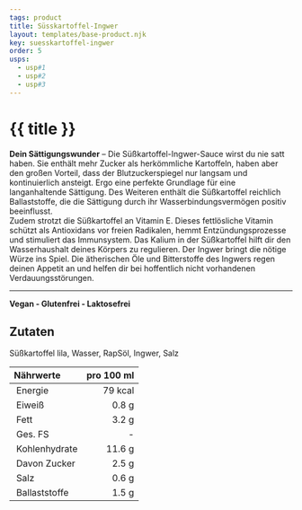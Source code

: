 ```yaml
---
tags: product
title: Süsskartoffel-Ingwer
layout: templates/base-product.njk
key: suesskartoffel-ingwer
order: 5
usps:
  - usp#1
  - usp#2
  - usp#3
---
```


# {{ title }}
**Dein Sättigungswunder** –
Die Süßkartoffel-Ingwer-Sauce wirst du nie satt haben.
Sie enthält mehr Zucker als herkömmliche Kartoffeln, haben aber den großen Vorteil, dass der Blutzuckerspiegel nur langsam und kontinuierlich ansteigt. Ergo eine perfekte Grundlage für eine langanhaltende Sättigung.
Des Weiteren enthält die Süßkartoffel reichlich Ballaststoffe, die die Sättigung durch ihr Wasserbindungsvermögen positiv beeinflusst.  
Zudem strotzt die Süßkartoffel an Vitamin E. Dieses fettlösliche Vitamin schützt als Antioxidans vor freien Radikalen, hemmt Entzündungsprozesse und stimuliert das Immunsystem.
Das Kalium in der Süßkartoffel hilft dir den Wasserhaushalt deines Körpers zu regulieren.
Der Ingwer bringt die nötige Würze ins Spiel.
Die ätherischen Öle und Bitterstoffe des Ingwers regen deinen Appetit an und helfen dir bei hoffentlich nicht vorhandenen Verdauungsstörungen.

---
**Vegan - Glutenfrei - Laktosefrei**
## Zutaten
Süßkartoffel lila, Wasser, RapSöl, Ingwer, Salz

| Nährwerte       | pro 100 ml |
|:----------------|-----------:|
| Energie         | 79 kcal    |
| Eiweiß          | 0.8 g      |
| Fett            | 3.2 g      |
| Ges. FS         | -          |
| Kohlenhydrate   | 11.6 g     |
| Davon Zucker    | 2.5 g      |
| Salz            | 0.6 g      |
| Ballaststoffe   | 1.5 g      |
